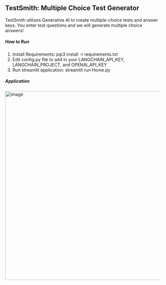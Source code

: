 ## TestSmith: Multiple Choice Test Generator

TestSmith utilizes Generative AI to create multiple-choice tests and answer keys. You enter test questions and we will generate multiple choice answers!

##### How to Run
1. Install Requirements: pip3 install -r requirements.txt
2. Edit config.py file to add in your LANGCHAIN_API_KEY, LANGCHAIN_PROJECT, and OPENAI_API_KEY
2. Run streamlit application: streamlit run Home.py

##### Application
<img width="613" alt="image" src="https://github.com/user-attachments/assets/61e68db0-ed65-476e-9041-9630a2cf2e17">
